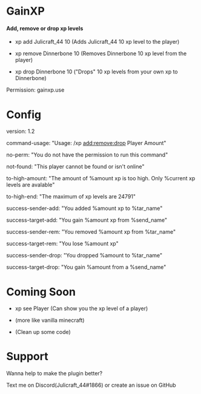 # GainXP

#### Add, remove or drop xp levels 

- xp add Julicraft_44 10 (Adds Julicraft_44 10 xp level to the player)

- xp remove Dinnerbone 10 (Removes Dinnerbone 10 xp level from the player)

- xp drop Dinnerbone 10 ("Drops" 10 xp levels from your own xp to Dinnerbone)

Permission: gainxp.use

# Config

version: 1.2


command-usage: "Usage: /xp <add:remove:drop> Player Amount"

no-perm: "You do not have the permission to run this command"

not-found: "This player cannot be found or isn't online"

to-high-amount: "The amount of %amount xp is too high. Only %current xp levels are avalable"

to-high-end: "The maximum of xp levels are 24791"

success-sender-add: "You added %amount xp to %tar_name"

success-target-add: "You gain %amount xp from %send_name"

success-sender-rem: "You removed %amount xp from %tar_name"

success-target-rem: "You lose %amount xp"

success-sender-drop: "You dropped %amount to %tar_name"

success-target-drop: "You gain %amount from a %send_name"

# Coming Soon
- xp see Player (Can show you the xp level of a player)

- (more like vanilla minecraft)

- (Clean up some code)

# Support

Wanna help to make the plugin better?

Text me on Discord(Julicraft_44#1866) or create an issue on GitHub
